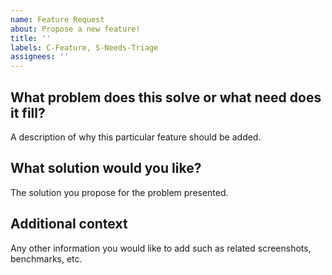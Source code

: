 ```yaml
---
name: Feature Request
about: Propose a new feature!
title: ''
labels: C-Feature, S-Needs-Triage
assignees: ''
---
```


## What problem does this solve or what need does it fill?

A description of why this particular feature should be added.

## What solution would you like?

The solution you propose for the problem presented.

## Additional context

Any other information you would like to add such as related screenshots, benchmarks, etc.
